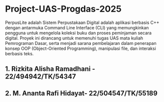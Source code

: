 # Project-UAS-Progdas-2025
PerpusLite adalah Sistem Perpustakaan Digital adalah aplikasi berbasis C++ dengan antarmuka Command Line Interface (CLI) yang memungkinkan pengguna untuk mengelola koleksi buku dan proses peminjaman secara digital. Proyek ini dirancang untuk memenuhi tugas UAS mata kuliah Pemrograman Dasar, serta menjadi sarana pembelajaran dalam penerapan konsep OOP (Object-Oriented Programming), manipulasi file, dan interaksi berbasis teks.

## 1. Rizkita Alisha Ramadhani - 22/494942/TK/54347

## 2. M. Ananta Rafi Hidayat- 22/504547/TK/55189
